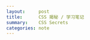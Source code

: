 ```yaml
---
layout:     post
title:      CSS 揭秘 / 学习笔记
summary:    CSS Secrets
categories: note
---
```









 





















